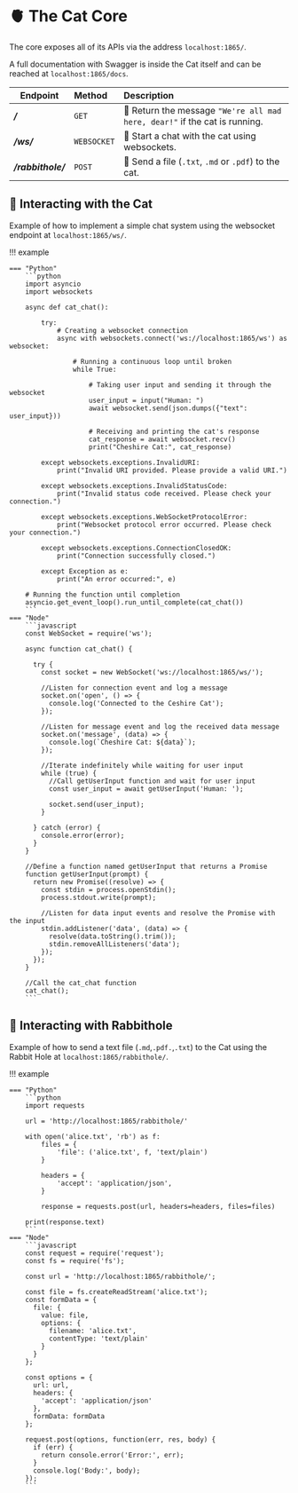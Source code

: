 # :anatomical_heart: The Cat Core

The core exposes all of its APIs via the address `localhost:1865/`.   

A full documentation with Swagger is inside the Cat itself and can be reached at `localhost:1865/docs`.   

| Endpoint           | Method      | Description                                                                         |
|--------------------|:------------|:------------------------------------------------------------------------------------|
| ___/___            | `GET`       | :handshake: Return the message `"We're all mad here, dear!"` if the cat is running. |
| ___/ws/___         | `WEBSOCKET` | :speech_balloon: Start a chat with the cat using websockets.                        |
| ___/rabbithole/___ | `POST`      | :rabbit: Send a file (`.txt`, `.md` or `.pdf`) to the cat.                          |


## :speech_balloon: Interacting with the Cat

Example of how to implement a simple chat system using the websocket endpoint at `localhost:1865/ws/`.
   
!!! example

    === "Python"
        ```python
        import asyncio
        import websockets
    
        async def cat_chat():
        
            try:
                # Creating a websocket connection
                async with websockets.connect('ws://localhost:1865/ws') as websocket:
        
                    # Running a continuous loop until broken
                    while True:
        
                        # Taking user input and sending it through the websocket
                        user_input = input("Human: ")
                        await websocket.send(json.dumps({"text": user_input}))
        
                        # Receiving and printing the cat's response
                        cat_response = await websocket.recv()
                        print("Cheshire Cat:", cat_response)
        
            except websockets.exceptions.InvalidURI:
                print("Invalid URI provided. Please provide a valid URI.")
        
            except websockets.exceptions.InvalidStatusCode:
                print("Invalid status code received. Please check your connection.")
        
            except websockets.exceptions.WebSocketProtocolError:
                print("Websocket protocol error occurred. Please check your connection.")
        
            except websockets.exceptions.ConnectionClosedOK:
                print("Connection successfully closed.")
        
            except Exception as e:
                print("An error occurred:", e)
        
        # Running the function until completion
        asyncio.get_event_loop().run_until_complete(cat_chat())
        ```   
    === "Node"
        ```javascript
        const WebSocket = require('ws');
    
        async function cat_chat() {
        
          try {
            const socket = new WebSocket('ws://localhost:1865/ws/');
        
            //Listen for connection event and log a message
            socket.on('open', () => {
              console.log('Connected to the Ceshire Cat');
            });
        
            //Listen for message event and log the received data message
            socket.on('message', (data) => {
              console.log(`Cheshire Cat: ${data}`);
            });
        
            //Iterate indefinitely while waiting for user input
            while (true) {
              //Call getUserInput function and wait for user input
              const user_input = await getUserInput('Human: ');
    
              socket.send(user_input);
            }
        
          } catch (error) {
            console.error(error);
          }
        }
        
        //Define a function named getUserInput that returns a Promise
        function getUserInput(prompt) {
          return new Promise((resolve) => {
            const stdin = process.openStdin();
            process.stdout.write(prompt);
        
            //Listen for data input events and resolve the Promise with the input
            stdin.addListener('data', (data) => {
              resolve(data.toString().trim());
              stdin.removeAllListeners('data');
            });
          });
        }
        
        //Call the cat_chat function
        cat_chat();
        ```
   
## :rabbit: Interacting with Rabbithole

Example of how to send a text file (`.md`,`.pdf.`,`.txt`) to the Cat using the Rabbit Hole at `localhost:1865/rabbithole/`.

!!! example

    === "Python"
        ```python
        import requests
        
        url = 'http://localhost:1865/rabbithole/'
        
        with open('alice.txt', 'rb') as f:
            files = {
                'file': ('alice.txt', f, 'text/plain')
            }
        
            headers = {
                'accept': 'application/json',
            }
        
            response = requests.post(url, headers=headers, files=files)
        
        print(response.text)
        ```
    === "Node"
        ```javascript
        const request = require('request');
        const fs = require('fs');
        
        const url = 'http://localhost:1865/rabbithole/';
        
        const file = fs.createReadStream('alice.txt');
        const formData = {
          file: {
            value: file,
            options: {
              filename: 'alice.txt',
              contentType: 'text/plain'
            }
          }
        };
        
        const options = {
          url: url,
          headers: {
            'accept': 'application/json'
          },
          formData: formData
        };
        
        request.post(options, function(err, res, body) {
          if (err) {
            return console.error('Error:', err);
          }
          console.log('Body:', body);
        });
        ```   
   
